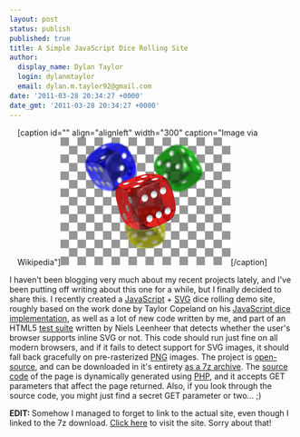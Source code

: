 ```yaml
---
layout: post
status: publish
published: true
title: A Simple JavaScript Dice Rolling Site
author:
  display_name: Dylan Taylor
  login: dylanmtaylor
  email: dylan.m.taylor92@gmail.com
date: '2011-03-28 20:34:27 +0000'
date_gmt: '2011-03-28 20:34:27 +0000'
---
```

<div class="zemanta-img" style="margin: 1em; display: block;">
<p>[caption id="" align="alignleft" width="300" caption="Image via Wikipedia"]<a href="/images/blog/2011/06/FilePNG_transparency_demonstration_2.png"><img title="Portable Network Graphics" src="/images/blog/2011/03/300px-PNG_transparency_demonstration_22.png" alt="Portable Network Graphics" width="300" height="225" /></a>[/caption]</p>
</div>
<p>I haven't been blogging very much about my recent projects lately, and I've been putting off writing about this one for a while, but I finally decided to share this. I recently created a <a class="zem_slink" title="JavaScript" rel="wikipedia" href="http://en.wikipedia.org/wiki/JavaScript">JavaScript</a> + <a class="zem_slink" title="Scalable Vector Graphics" rel="homepage" href="http://www.w3.org/Graphics/SVG/">SVG</a> dice rolling demo site, roughly based on the work done by Taylor Copeland on his <a href="http://taylorcopeland.com/jsDice/">JavaScript dice implementation</a>, as well as a lot of new code written by me, and part of an HTML5 <a class="zem_slink" title="Test suite" rel="wikipedia" href="http://en.wikipedia.org/wiki/Test_suite">test suite</a> written by Niels Leenheer that detects whether the user's browser supports inline SVG or not. This code should run just fine on all modern browsers, and if it fails to detect support for SVG images, it should fall back gracefully on pre-rasterized <a class="zem_slink" title="Portable Network Graphics" rel="wikipedia" href="http://en.wikipedia.org/wiki/Portable_Network_Graphics">PNG</a> images. The project is <a class="zem_slink" title="Open source" rel="wikipedia" href="http://en.wikipedia.org/wiki/Open_source">open-source</a>, and can be downloaded in it's entirety <a href="http://code.dylanmtaylor.com/dice/dice.7z">as a 7z archive</a>. The <a class="zem_slink" title="Source code" rel="wikipedia" href="http://en.wikipedia.org/wiki/Source_code">source code</a> of the page is dynamically generated using <a class="zem_slink" title="PHP" rel="wikipedia" href="http://en.wikipedia.org/wiki/PHP">PHP</a>, and it accepts GET parameters that affect the page returned. Also, if you look through the source code, you might just find a secret GET parameter or two... ;)</p>
<p><strong>EDIT: </strong>Somehow I managed to forget to link to the actual site, even though I linked to the 7z download. <a href="http://code.dylanmtaylor.com/dice/">Click here</a> to visit the site. Sorry about that!</p>
<div class="zemanta-pixie" style="margin-top: 10px; height: 15px;"><img class="zemanta-pixie-img" style="border: none; float: right;" src="/images/blog/2011/06/pixy10.gif" alt="" /></div>

